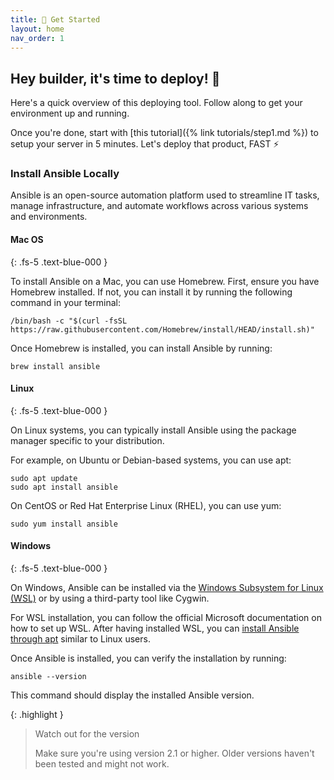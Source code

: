 ```yaml
---
title: 🚀 Get Started
layout: home
nav_order: 1
---
```


## Hey builder, it's time to deploy! 👋

Here's a quick overview of this deploying tool. Follow along to get your environment up and running.

Once you're done, start with [this tutorial]({% link tutorials/step1.md %}) to setup your server in 5 minutes. Let's deploy that product, FAST ⚡️

### Install Ansible Locally

Ansible is an open-source automation platform used to streamline IT tasks, manage infrastructure, and automate workflows across various systems and environments.

#### Mac OS
{: .fs-5 .text-blue-000 }

To install Ansible on a Mac, you can use Homebrew. First, ensure you have Homebrew installed. If not, you can install it by running the following command in your terminal:

```shell
/bin/bash -c "$(curl -fsSL https://raw.githubusercontent.com/Homebrew/install/HEAD/install.sh)"
```

Once Homebrew is installed, you can install Ansible by running:

```shell
brew install ansible
```

#### Linux
{: .fs-5 .text-blue-000 }

On Linux systems, you can typically install Ansible using the package manager specific to your distribution.

For example, on Ubuntu or Debian-based systems, you can use apt:

```shell
sudo apt update
sudo apt install ansible
```

On CentOS or Red Hat Enterprise Linux (RHEL), you can use yum:

```shell
sudo yum install ansible
```

#### Windows
{: .fs-5 .text-blue-000 }

On Windows, Ansible can be installed via the [Windows Subsystem for Linux (WSL)](https://docs.microsoft.com/en-us/windows/wsl/install-win10) or by using a third-party tool like Cygwin.

For WSL installation, you can follow the official Microsoft documentation on how to set up WSL. After having installed WSL, you can [install Ansible through apt](https://docs.ansible.com/ansible/latest/user_guide/windows_faq.html#can-ansible-run-on-windows) similar to Linux users.

Once Ansible is installed, you can verify the installation by running:

```shell
ansible --version
```

This command should display the installed Ansible version.

{: .highlight }
> Watch out for the version
>
> Make sure you're using version 2.1 or higher. Older versions haven't been tested and might not work.
